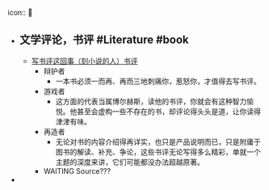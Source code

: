 icon:: 💬

- ## 文学评论，书评 #Literature #book
  - [写书评这回事（刻小说的人）书评](https://book.douban.com/review/8866360/)
    - 辩护者
      - 一本书必须一而再、再而三地刺痛你，惹怒你，才值得去写书评。
    - 游戏者
      - 这方面的代表当属博尔赫斯，读他的书评，你就会有这种智力愉悦。他甚至会虚构一些不存在的书，却评论得头头是道，让你读得津津有味。
    - 再造者
      - 无论对书的内容介绍得再详实，也只是产品说明而已，只是附庸于图书的解读、补充、争论，这些书评无论写得多么精彩，单就一个主题的深度来讲，它们可能都没办法超越原著。
    - WAITING Source???
-